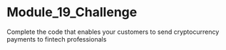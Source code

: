 # Module_19_Challenge
Complete the code that enables your customers to send cryptocurrency payments to fintech professionals
